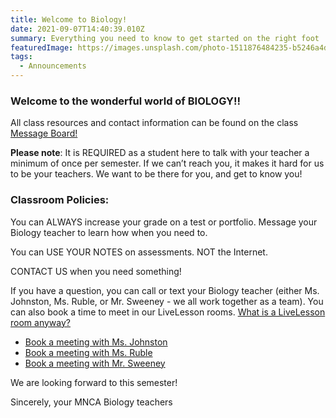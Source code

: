 ```yaml
---
title: Welcome to Biology!
date: 2021-09-07T14:40:39.010Z
summary: Everything you need to know to get started on the right foot
featuredImage: https://images.unsplash.com/photo-1511876484235-b5246a4d6dd5?ixlib=rb-1.2.1&auto=format&fit=crop&w=648&q=80
tags:
  - Announcements
---
```


### Welcome to the wonderful world of BIOLOGY!!

All class resources and contact information can be found on the class [Message Board!](https://mnca-biology-message-board.netlify.app/)

**Please note**: It is REQUIRED as a student here to talk with your teacher a minimum of once per semester. If we can’t reach you, it makes it hard for us to be your teachers. We want to be there for you, and get to know you!

### Classroom Policies:

You can ALWAYS increase your grade on a test or portfolio. Message your Biology teacher to learn how when you need to.

You can USE YOUR NOTES on assessments. NOT the Internet.

CONTACT US when you need something!

If you have a question, you can call or text your Biology teacher (either Ms. Johnston, Ms. Ruble, or Mr. Sweeney - we all work together as a team). You can also book a time to meet in our LiveLesson rooms. [What is a LiveLesson room anyway?](/posts/what's-a-livelesson-room)

- [Book a meeting with Ms. Johnston](https://emily-johnston.youcanbook.me)
- [Book a meeting with Ms. Ruble](http://larublemnca.youcanbook.me)
- [Book a meeting with Mr. Sweeney](https://jasweeney.youcanbook.me)

We are looking forward to this semester!

Sincerely, your MNCA Biology teachers
